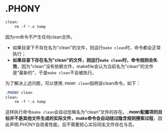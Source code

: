 # .PHONY

```css
clean:
    rm -f *.o temp
```

因为rm命令不产生任何clean文件。

- 如果目录下不存在名为"clean"的文件，则运行`make clean`时，命令都会正常执行；
- **如果目录下存在名为"clean"的文件，则运行`make clean`时，命令规则会失效**，因为"clean"没有依赖文件，makefile会认为当前名为"clean"的文件是“最新的”，于是`make clean`不会被执行。

为了解决上述问题，可以使用`.PHONY clean`指明该clean命令。如下：

```css
.PHONY clean
clean:
    rm -f *.o temp
```

这样执行命令`make clean`会自动忽略名为"clean"文件的存在。**`.PHONY`配置项的目标并不是其他文件生成的实际文件，make命令会自动绕过隐含规则搜索过程**，因此声明.PHONY会改善性能，且不需要担心实际同名文件存在与否。